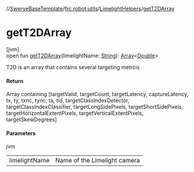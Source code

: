 //[SwerveBaseTemplate](../../../index.md)/[frc.robot.utils](../index.md)/[LimelightHelpers](index.md)/[getT2DArray](get-t2-d-array.md)

# getT2DArray

[jvm]\
open fun [getT2DArray](get-t2-d-array.md)(limelightName: [String](https://docs.oracle.com/javase/8/docs/api/java/lang/String.html)): [Array](https://kotlinlang.org/api/latest/jvm/stdlib/kotlin/-array/index.html)&lt;[Double](https://kotlinlang.org/api/latest/jvm/stdlib/kotlin/-double/index.html)&gt;

T2D is an array that contains several targeting metrcis

#### Return

Array containing [targetValid, targetCount, targetLatency, captureLatency, tx, ty, txnc, tync, ta, tid, targetClassIndexDetector, targetClassIndexClassifier, targetLongSidePixels, targetShortSidePixels, targetHorizontalExtentPixels, targetVerticalExtentPixels, targetSkewDegrees]

#### Parameters

jvm

| | |
|---|---|
| limelightName | Name of the Limelight camera |
